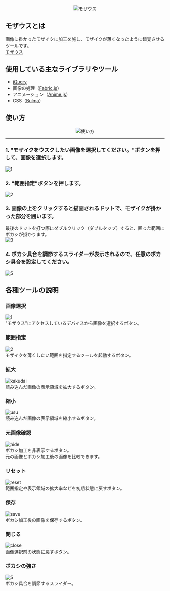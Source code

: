 <div align="center">
<img src="https://user-images.githubusercontent.com/48976713/67153943-c07ce800-f32d-11e9-8fdf-7d05609204da.jpg" alt="モザウス" title="モザウス">
</div>

## モザウスとは

画像に掛かったモザイクに加工を施し、モザイクが薄くなったように錯覚させるツールです。  
[モザウス](https://mozausu.blue)

## 使用している主なライブラリやツール

- [jQuery](https://jquery.com/)
- 画像の処理（[Fabric.js](http://fabricjs.com/)）
- アニメーション（[Anime.js](https://animejs.com/)）
- CSS（[Bulma](https://bulma.io/)）

## 使い方

<div align="center">
<img src="https://user-images.githubusercontent.com/48976713/67620957-23e3aa00-f847-11e9-81f9-2be65fe1ea3d.gif" alt="使い方" title="使い方">
</div>

---

### 1. "モザイクをウスクしたい画像を選択してください。"ボタンを押して、画像を選択します。

![1](https://user-images.githubusercontent.com/48976713/67252736-39f01400-f4af-11e9-86e1-5c2f07540ef5.JPG)

### 2. "範囲指定"ボタンを押します。

![2](https://user-images.githubusercontent.com/48976713/67252814-9c491480-f4af-11e9-8217-6fe69de32eef.JPG)

### 3. 画像の上をクリックすると描画されるドットで、モザイクが掛かった部分を囲います。

最後のドットを打つ際にダブルクリック（ダブルタップ）すると、囲った範囲にボカシが掛かります。  
 ![3](https://user-images.githubusercontent.com/48976713/67253372-4629a080-f4b2-11e9-8f49-2db8d0f20659.JPG)

### 4. ボカシ具合を調節するスライダーが表示されるので、任意のボカシ具合を設定してください。

![5](https://user-images.githubusercontent.com/48976713/67253569-2e065100-f4b3-11e9-812e-76e3a3e6441c.jpg)

## 各種ツールの説明

### 画像選択

![1](https://user-images.githubusercontent.com/48976713/67252736-39f01400-f4af-11e9-86e1-5c2f07540ef5.JPG)  
"モザウス"にアクセスしているデバイスから画像を選択するボタン。

### 範囲指定

![2](https://user-images.githubusercontent.com/48976713/67252814-9c491480-f4af-11e9-8217-6fe69de32eef.JPG)  
モザイクを薄くしたい範囲を指定するツールを起動するボタン。

### 拡大

![kakudai](https://user-images.githubusercontent.com/48976713/67253750-5cd0f700-f4b4-11e9-9625-ee28ded1fef5.JPG)  
読み込んだ画像の表示領域を拡大するボタン。

### 縮小

![usu](https://user-images.githubusercontent.com/48976713/68175238-e2c86400-ffc3-11e9-8a21-475d9d23c3a5.JPG)  
読み込んだ画像の表示領域を縮小するボタン。

### 元画像確認

![hide](https://user-images.githubusercontent.com/48976713/67253986-8a6a7000-f4b5-11e9-9bc4-e38359a752f0.JPG)  
ボカシ加工を非表示するボタン。  
元の画像とボカシ加工後の画像を比較できます。

### リセット

![reset](https://user-images.githubusercontent.com/48976713/67253987-8b030680-f4b5-11e9-9040-49ed6197b0c8.JPG)  
範囲指定や表示領域の拡大率などを初期状態に戻すボタン。

### 保存

![save](https://user-images.githubusercontent.com/48976713/67253988-8b030680-f4b5-11e9-82bc-91b1f6256e1e.JPG)  
ボカシ加工後の画像を保存するボタン。

### 閉じる

![close](https://user-images.githubusercontent.com/48976713/67253989-8b030680-f4b5-11e9-9e18-eda3f492ffbf.JPG)  
画像選択前の状態に戻すボタン。

### ボカシの強さ

![5](https://user-images.githubusercontent.com/48976713/67253569-2e065100-f4b3-11e9-812e-76e3a3e6441c.jpg)  
ボカシ具合を調節するスライダー。
